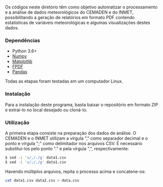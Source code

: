 Os códigos neste diretório têm como objetivo automatizar o processamento e a análise de dados meteorológicos do CEMADEN e do INMET, possibilitando a geração de relatórios em formato PDF contendo estatísticas de variáveis meteorológicas e algumas visualizações destes dados.


### Dependências
  * Python 3.6+
  * [Numpy](https://numpy.org/install/)
  * [Matplotlib](https://matplotlib.org/stable/users/installing.html)
  * [FPDF](https://pyfpdf.readthedocs.io/en/latest/)
  * [Pandas](https://pandas.pydata.org/getting_started.html)

Todas as etapas foram testadas em um computador Linux.


### Instalação
Para a instalação deste programa, basta baixar o repositório em formato ZIP e extraí-lo no local desejado ou cloná-lo.


### Utilização
A primeira etapa consiste na preparação dos dados de análise. O CEMADEN e o INMET utilizam a vírgula "," como separador decimal e o ponto e vírgula ";" como delimitador nos arquivos CSV. É necessário substituí-los pelo ponto "." e pela vírgula ",", respectivamente:

```bash
$ sed -i 's/,/./g' data1.csv
$ sed -i 's/;/,/g' data1.csv
```

Havendo múltiplos arquivos, repita o processo acima e concatene-os:

```bash
cat data1.csv data2.csv > data.csv
```

